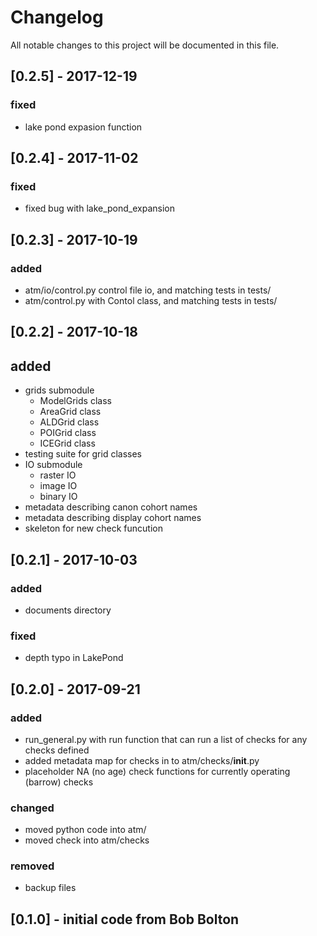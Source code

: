 # Changelog
All notable changes to this project will be documented in this file.

## [0.2.5] - 2017-12-19
### fixed
- lake pond expasion function

## [0.2.4] - 2017-11-02
### fixed
- fixed bug with lake_pond_expansion

## [0.2.3] - 2017-10-19
### added
- atm/io/control.py control file io, and matching tests in tests/
- atm/control.py with Contol class, and matching tests in tests/

## [0.2.2] - 2017-10-18
## added
- grids submodule
  - ModelGrids class
  - AreaGrid class
  - ALDGrid class
  - POIGrid class
  - ICEGrid class
- testing suite for grid classes
- IO submodule
  - raster IO 
  - image IO
  - binary IO
- metadata describing canon cohort names
- metadata describing display cohort names
- skeleton for new check funcution

## [0.2.1] - 2017-10-03
### added 
- documents directory

### fixed 
- depth typo in LakePond

## [0.2.0] - 2017-09-21
### added
- run_general.py with run function that can run a list of checks for any checks defined
- added metadata map for checks in to atm/checks/__init__.py
- placeholder NA (no age) check functions for currently operating (barrow) checks

### changed
- moved python code into atm/
- moved check into atm/checks

### removed
- backup files 


## [0.1.0] - initial code from Bob Bolton
